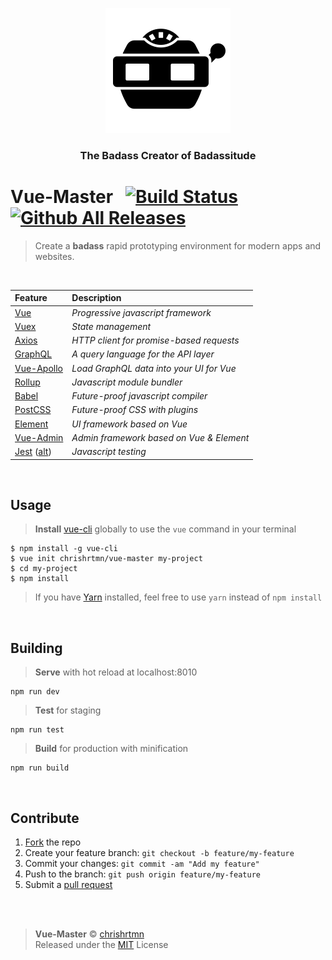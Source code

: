 <p align="center">
	<img
		width="200"
		height="200"
		title="Vue-Master Logo"
		src="https://github.com/chrishrtmn/vue-master/blob/master/logo.png">
</p>
<h3 align="center">The Badass Creator of Badassitude</h3>

# Vue-Master &nbsp; [![Build Status](https://circleci.com/gh/vuejs/vuex/tree/dev.png?style=shield)](https://circleci.com/gh/chrishrtmn/vue-master) [![Github All Releases](https://img.shields.io/github/downloads/chrishrtmn/vue-master/total.svg?style=flat-square)]()

> Create a **badass** rapid prototyping environment for modern apps and websites.

<br>

|Feature|Description|
|:---|:---|
|[Vue](https://github.com/vuejs/vue)| _Progressive javascript framework_ |
|[Vuex](https://github.com/vuejs/vuex)| _State management_ |
|[Axios](https://github.com/mzabriskie/axios)| _HTTP client for promise-based requests_ |
|[GraphQL](http://graphql.org/)| _A query language for the API layer_ |
|[Vue-Apollo](https://github.com/Akryum/vue-apollo)| _Load GraphQL data into your UI for Vue_ |
|[Rollup](https://github.com/rollup/rollup)| _Javascript module bundler_ |
|[Babel](https://github.com/babel/babel)| _Future-proof javascript compiler_ |
|[PostCSS](https://github.com/postcss/postcss)| _Future-proof CSS with plugins_ |
|[Element](https://github.com/ElemeFE/element)| _UI framework based on Vue_ |
|[Vue-Admin](https://github.com/taylorchen709/vue-admin)| _Admin framework based on Vue & Element_ |
|[Jest](https://github.com/facebook/jest) ([alt](https://github.com/kentaromiura/jest-for-all))| _Javascript testing_ |

<br>

## Usage

> **Install** [vue-cli](https://github.com/vuejs/vue-cli) globally to use the `vue` command in your terminal

```
$ npm install -g vue-cli
$ vue init chrishrtmn/vue-master my-project
$ cd my-project
$ npm install
```

> If you have [Yarn](https://yarnpkg.com/en/) installed, feel free to use ```yarn``` instead of ```npm install```

<br>

## Building

> **Serve** with hot reload at localhost:8010

```
npm run dev
```

> **Test** for staging

```
npm run test
```

> **Build** for production with minification

```
npm run build
```

<br>

## Contribute

1. [Fork](https://github.com/chrishrtmn/vue-master/blob/master/README.md#fork-destination-box) the repo
2. Create your feature branch: `git checkout -b feature/my-feature`
3. Commit your changes: `git commit -am "Add my feature"`
4. Push to the branch: `git push origin feature/my-feature`
5. Submit a [pull request](https://github.com/chrishrtmn/vue-master/pulls)

<br>
<br>

> **Vue-Master** © [chrishrtmn](https://twitter.com/chrishrtmn)<br>Released under the [MIT](./LICENSE) License
